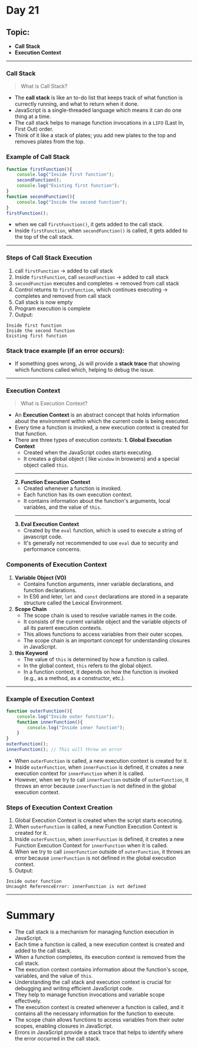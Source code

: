 # Day 21

## Topic:
- **Call Stack**
- **Execution Context**
----

### Call Stack

> What is Call Stack?
- The **call stack** is like an to-do list that keeps track of what function is currectly running, and what to return when it done.
- JavaScript is a single-threaded language which means it can do one thing at a time.
- The call stack helps to manage function invocations in a `LIFO` (Last In, First Out) order.
- Think of it like a stack of plates; you add new plates to the top and removes plates from the top.

### Example of Call Stack

```javascript
function firstFunction(){
    console.log("Inside first function");
    secondFunction();
    console.log("Existing first function");
}
function secondFunction(){
    console.log("Inside the second function");
}
firstFunction();
```
- when we call `firstFunction()`, it gets added to the call stack.
- Inside `firstFunction`, when `secondFunction()` is called, it gets added to the top of the call stack.
---

### Steps of Call Stack Execution
1. call `firstFunction` → added to call stack
2. Inside `firstFunction`, call `secondFunction` → added to call stack
3. `secondFunction` executes and completes → removed from call stack
4. Control returns to `firstFunction`, which continues executing → completes and removed from call stack
5. Call stack is now empty
6. Program execution is complete
7. Output:
```text
Inside first function
Inside the second function
Existing first function
```
### Stack trace example (if an error occurs):
- If something goes wrong, Js will provide a **stack trace** that showing which functions called which, helping to debug the issue.

----

### Execution Context

> What is Execution Context?
- An **Execution Context** is an abstract concept that holds information about the environment within which the current code is being executed.
- Every time a function is invoked, a new execution context is created for that function.
- There are three types of execution contexts:
    **1. Global Execution Context**
    - Created when the JavaScript codes starts executing.
    - It creates a global object ( like `window` in browsers) and a special object called `this`.
    ---
    **2. Function Execution Context**
    - Created whenever a function is invoked.
    - Each function has its own execution context.
    - It contains information about the function's arguments, local variables, and the value of `this`.
  ---
    **3. Eval Execution Context**
    - Created by the `eval` function, which is used to execute a string of javascript code.
    - It's generally not recommended to use `eval` due to security and performance concerns.
  
### Components of Execution Context
1. **Variable Object (VO)**
   - Contains function arguments, inner variable declarations, and function declarations.
   - In ES6 and leter, `let` and `const` declarations are stored in a separate structure called the Lexical Environment.
2. **Scope Chain**
   - The scope chain is used to resolve variable names in the code.
   - It consists of the current variable object and the variable objects of all its parent execution contexts.
   - This allows functions to access variables from their outer scopes.
   - The scope chain is an important concept for understanding closures in JavaScript.
3. **this Keyword**
   - The value of `this` is determined by how a function is called.
   - In the global context, `this` refers to the global object.
   - In a function context, it depends on how the function is invoked (e.g., as a method, as a constructor, etc.).

----
### Example of Execution Context

```javascript
function outerFunction(){
    console.log("Inside outer function");
    function innerFunction(){
        console.log("Inside inner function");
    }
}
outerFunction();
innerFunction(); // This will throw an error
```
- When `outerFunction` is called, a new execution context is created for it.
- Inside `outerFunction`, when `innerFunction` is defined, it creates a new execution context for `innerFunction` when it is called.
- However, when we try to call `innerFunction` outside of `outerFunction`, it throws an error because `innerFunction` is not defined in the global execution context.

### Steps of Execution Context Creation
1. Global Execution Context is created when the script starts ececuting.
2. When `outerFunction` is called, a new Function Execution Context is created for it.
3. Inside `outerFunction`, when `innerFunction` is defined, it creates a new Function Execution Context for `innerFunction` when it is called.
4. When we try to call `innerFunction` outside of `outerFunction`, it throws an error because `innerFunction` is not defined in the global execution context.
5. Output:
```text
Inside outer function
Uncaught ReferenceError: innerFunction is not defined
```

----

# Summary
- The call stack is a mechanism for managing function execution in JavaScript.
- Each time a function is called, a new execution context is created and added to the call stack.
- When a function completes, its execution context is removed from the call stack.
- The execution context contains information about the function's scope, variables, and the value of `this`.
- Understanding the call stack and execution context is crucial for debugging and writing efficient JavaScript code.
- They help to manage function invocations and variable scope effectively.
- The execution context is created whenever a function is called, and it contains all the necessary information for the function to execute.
- The scope chain allows functions to access variables from their outer scopes, enabling closures in JavaScript.
- Errors in JavaScript provide a stack trace that helps to identify where the error occurred in the call stack.
